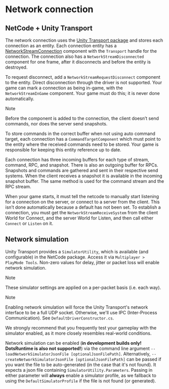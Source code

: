 # Network connection
## NetCode + Unity Transport

The network connection uses the [Unity Transport package](https://docs.unity3d.com/Packages/com.unity.transport@latest) and stores each connection as an entity. Each connection entity has a [NetworkStreamConnection](https://docs.unity3d.com/Packages/com.unity.netcode@latest/index.html?subfolder=/api/Unity.NetCode.NetworkStreamConnection.html) component with the `Transport` handle for the connection. The connection also has a `NetworkStreamDisconnected` component for one frame, after it disconnects and before the entity is destroyed.

To request disconnect, add a `NetworkStreamRequestDisconnect` component to the entity. Direct disconnection through the driver is not supported. Your game can mark a connection as being in-game, with the `NetworkStreamInGame` component. Your game must do this; it is never done automatically.

> [!NOTE]
> Before the component is added to the connection, the client doesn’t send commands, nor does the server send snapshots.

To store commands in the correct buffer when not using auto command target, each connection has a `CommandTargetComponent` which must point to the entity where the received commands need to be stored. Your game is responsible for keeping this entity reference up to date.

Each connection has three incoming buffers for each type of stream, command, RPC, and snapshot. There is also an outgoing buffer for RPCs. Snapshots and commands are gathered and sent in their respective send systems. When the client receives a snapshot it is available in the incoming snapshot buffer. The same method is used for the command stream and the RPC stream.

When your game starts, it must tell the netcode to manually start listening for a connection on the server, or connect to a server from the client. This isn’t done automatically because a default has not been set. To establish a connection, you must get the `NetworkStreamReceiveSystem` from the client World for Connect, and the server World for Listen, and then call either `Connect` or `Listen` on it.

## Network simulation
Unity Transport provides a `SimulatorUtility`, which is available (and configurable) in the NetCode package. Access it via `Multiplayer > PlayMode Tools`. Non-zero values for delay, jitter or packet loss will enable network simulation.

> [!NOTE]
> These simulator settings are applied on a per-packet basis (i.e. each way).

> [!NOTE]
> Enabling network simulation will force the Unity Transport's network interface to be a full UDP socket. Otherwise, we'll use IPC (Inter-Process Communication). See `DefaultDriverConstructor.cs`.

We strongly recommend that you frequently test your gameplay with the simulator enabled, as it more closely resembles real-world conditions.

Network simulation can be enabled (**in development builds only! DotsRuntime is also not supported!**) via the command line argument `--loadNetworkSimulatorJsonFile [optionalJsonFilePath]`. 
Alternatively, `--createNetworkSimulatorJsonFile [optionalJsonFilePath]` can be passed if you want the file to be auto-generated (in the case that it's not found). 
It expects a json file containing `SimulatorUtility.Parameters`.
Passing in either parameter will **always** enable a simulator profile, as we fallback to using the `DefaultSimulatorProfile` if the file is not found (or generated).
